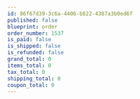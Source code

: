 ```yaml
---
id: 86f67d39-3c6a-4406-b822-4387a3b0ed6f
published: false
blueprint: order
order_number: 1537
is_paid: false
is_shipped: false
is_refunded: false
grand_total: 0
items_total: 0
tax_total: 0
shipping_total: 0
coupon_total: 0
---
```

